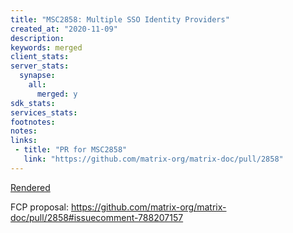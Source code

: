 ```yaml
---
title: "MSC2858: Multiple SSO Identity Providers"
created_at: "2020-11-09"
description:
keywords: merged
client_stats:
server_stats:
  synapse:
    all:
      merged: y
sdk_stats:
services_stats:
footnotes:
notes:
links:
 - title: "PR for MSC2858"
   link: "https://github.com/matrix-org/matrix-doc/pull/2858"
---
```

[Rendered](https://github.com/matrix-org/matrix-doc/blob/master/proposals/2858-Multiple-SSO-Identity-Providers.md)

FCP proposal: https://github.com/matrix-org/matrix-doc/pull/2858#issuecomment-788207157
